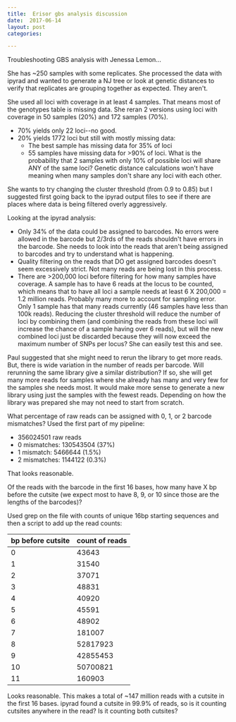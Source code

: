 ```yaml
---
title:  Erisor gbs analysis discussion
date:  2017-06-14
layout: post
categories:

---
```

Troubleshooting GBS analysis with Jenessa Lemon...

She has ~250 samples with some replicates. She processed the data with ipyrad and wanted to generate a NJ tree or look at genetic distances to verify that replicates are grouping together as expected. They aren't.

She used all loci with coverage in at least 4 samples. That means most of the genotypes table is missing data. She reran 2 versions using loci with coverage in 50 samples (20%) and 172 samples (70%).
  * 70% yields only 22 loci--no good.
  * 20% yields 1772 loci but still with mostly missing data:
    * The best sample has missing data for 35% of loci
    * 55 samples have missing data for >90% of loci. What is the probability that 2 samples with only 10% of possible loci will share ANY of the same loci? Genetic distance calculations won't have meaning when many samples don't share any loci with each other.

She wants to try changing the cluster threshold (from 0.9 to 0.85) but I suggested first going back to the ipyrad output files to see if there are places where data is being filtered overly aggressively.

Looking at the ipyrad analysis:
  * Only 34% of the data could be assigned to barcodes. No errors were allowed in the barcode but 2/3rds of the reads shouldn't have errors in the barcode. She needs to look into the reads that aren't being assigned to barcodes and try to understand what is happening.
  * Quality filtering on the reads that DO get assigned barcodes doesn't seem excessively strict. Not many reads are being lost in this process.
  * There are >200,000 loci before filtering for how many samples have coverage. A sample has to have 6 reads at the locus to be counted, which means that to have all loci a sample needs at least 6 X 200,000 = 1.2 million reads. Probably many more to account for sampling error. Only 1 sample has that many reads currently (46 samples have less than 100k reads). Reducing the cluster threshold will reduce the number of loci by combining them (and combining the reads from these loci will increase the chance of a sample having over 6 reads), but will the new combined loci just be discarded because they will now exceed the maximum number of SNPs per locus? She can easily test this and see.

Paul suggested that she might need to rerun the library to get more reads. But, there is wide variation in the number of reads per barcode. Will rerunning the same library give a similar distribution? If so, she will get many more reads for samples where she already has many and very few for the samples she needs most. It would make more sense to generate a new library using just the samples with the fewest reads. Depending on how the library was prepared she may not need to start from scratch.

What percentage of raw reads can be assigned with 0, 1, or 2 barcode mismatches? Used the first part of my pipeline:
  * 356024501 raw reads
  * 0 mismatches: 130543504 (37%)
  * 1 mismatch: 5466644 (1.5%)
  * 2 mismatches: 1144122 (0.3%)

That looks reasonable.

Of the reads with the barcode in the first 16 bases, how many have X bp before the cutsite (we expect most to have 8, 9, or 10 since those are the lengths of the barcodes)?

Used grep on the file with counts of unique 16bp starting sequences and then a script to add up the read counts:

| bp before cutsite | count of reads |
| ----------------- | -------------- |
| 0	| 43643 |
| 1	| 31540 |
| 2	| 37071 |
| 3	| 48831 |
| 4	| 40920 |
| 5	| 45591 |
| 6	| 48902 |
| 7	| 181007 |
| 8	| 52817923 |
| 9	| 42855453 |
| 10 | 50700821 |
| 11 | 160903 |

Looks reasonable. This makes a total of ~147 million reads with a cutsite in the first 16 bases. ipyrad found a cutsite in 99.9% of reads, so is it counting cutsites anywhere in the read? Is it counting both cutsites?
